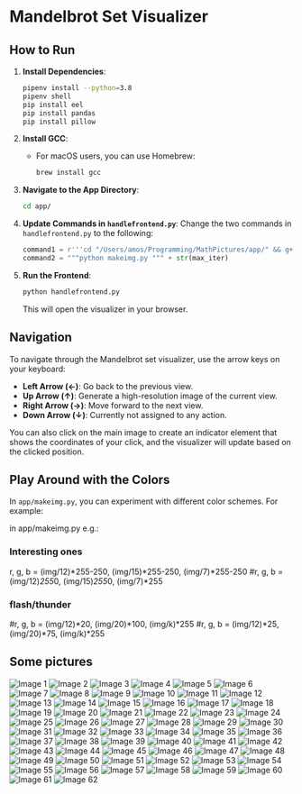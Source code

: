 # Mandelbrot Set Visualizer

## How to Run

1. **Install Dependencies**:
   ```bash
   pipenv install --python=3.8
   pipenv shell 
   pip install eel
   pip install pandas 
   pip install pillow 
   ```

2. **Install GCC**:
   - For macOS users, you can use Homebrew:
     ```bash
     brew install gcc
     ```

3. **Navigate to the App Directory**:
   ```bash
   cd app/
   ```

4. **Update Commands in `handlefrontend.py`**:
   Change the two commands in `handlefrontend.py` to the following:
   ```python
   command1 = r'''cd "/Users/amos/Programming/MathPictures/app/" && g++-14 makeimg.cpp -o makeimg -I/opt/homebrew/opt/gmp/include -L/opt/homebrew/opt/gmp/lib -lgmp -lquadmath && "/Users/amos/Programming/MathPictures/app/"makeimg'''
   command2 = """python makeimg.py """ + str(max_iter)
   ```

5. **Run the Frontend**:
   ```bash
   python handlefrontend.py
   ```
   This will open the visualizer in your browser.

## Navigation

To navigate through the Mandelbrot set visualizer, use the arrow keys on your keyboard:
- **Left Arrow (←)**: Go back to the previous view.
- **Up Arrow (↑)**: Generate a high-resolution image of the current view.
- **Right Arrow (→)**: Move forward to the next view.
- **Down Arrow (↓)**: Currently not assigned to any action.

You can also click on the main image to create an indicator element that shows the coordinates of your click, and the visualizer will update based on the clicked position.

## Play Around with the Colors

In `app/makeimg.py`, you can experiment with different color schemes. For example:

in app/makeimg.py
e.g.: 

### Interesting ones 
r, g, b = (img/12)*255-250, (img/15)*255-250, (img/7)*255-250
#r, g, b = (img/12)*255*0, (img/15)*255*0, (img/7)*255

### flash/thunder
#r, g, b = (img/12)*20, (img/20)*100, (img/k)*255
#r, g, b = (img/12)*25, (img/20)*75, (img/k)*255


## Some pictures 

![Image 1](pictures/1639070595.461803.png)
![Image 2](pictures/1639070606.568746.png)
![Image 3](pictures/1639070607.741991.png)
![Image 4](pictures/1639073546.503952.png)
![Image 5](pictures/1639073918.610709.png)
![Image 6](pictures/1639074278.779958.png)
![Image 7](pictures/1639074296.970081.png)
![Image 8](pictures/1639074332.041203.png)
![Image 9](pictures/1639074357.501485.png)
![Image 10](pictures/1639074373.883678.png)
![Image 11](pictures/1639074397.286159.png)
![Image 12](pictures/1639074426.533002.png)
![Image 13](pictures/1639074499.935029.png)
![Image 14](pictures/1639074553.888472.png)
![Image 15](pictures/1639074592.500105.png)
![Image 16](pictures/1639074631.675422.png)
![Image 17](pictures/1639074676.57048.png)
![Image 18](pictures/1639074720.082191.png)
![Image 19](pictures/1639074760.703167.png)
![Image 20](pictures/1639074869.61541.png)
![Image 21](pictures/1639074911.571322.png)
![Image 22](pictures/1639074943.380764.png)
![Image 23](pictures/1639074981.440699.png)
![Image 24](pictures/1639075190.383948.png)
![Image 25](pictures/1639075339.229666.png)
![Image 26](pictures/1639075532.240123.png)
![Image 27](pictures/1639075617.899322.png)
![Image 28](pictures/1639075643.927251.png)
![Image 29](pictures/1639075673.313429.png)
![Image 30](pictures/1639075685.308091.png)
![Image 31](pictures/1639075696.670374.png)
![Image 32](pictures/1639075719.493465.png)
![Image 33](pictures/1639075773.220888.png)
![Image 34](pictures/1639075846.027033.png)
![Image 35](pictures/1639075876.464574.png)
![Image 36](pictures/1639076003.254242.png)
![Image 37](pictures/1639076042.476685.png)
![Image 38](pictures/1639076098.841196.png)
![Image 39](pictures/1639076126.709522.png)
![Image 40](pictures/1639076209.870843.png)
![Image 41](pictures/1639076251.936124.png)
![Image 42](pictures/1639076277.797244.png)
![Image 43](pictures/1639076312.235478.png)
![Image 44](pictures/1639076406.700503.png)
![Image 45](pictures/1639076438.176674.png)
![Image 46](pictures/1639076467.181352.png)
![Image 47](pictures/1639076527.928269.png)
![Image 48](pictures/1639076582.48365.png)
![Image 49](pictures/1639076610.244758.png)
![Image 50](pictures/1639076643.308115.png)
![Image 51](pictures/1639076734.350588.png)
![Image 52](pictures/1639076793.99751.png)
![Image 53](pictures/1639076834.79592.png)
![Image 54](pictures/1639076865.876942.png)
![Image 55](pictures/1639076877.797803.png)
![Image 56](pictures/1639076887.141983.png)
![Image 57](pictures/1639076905.43112.png)
![Image 58](pictures/1639076920.901638.png)
![Image 59](pictures/1639076954.054655.png)
![Image 60](pictures/1639076982.373591.png)
![Image 61](pictures/1639077039.859203.png)
![Image 62](pictures/1639077082.981824.png)